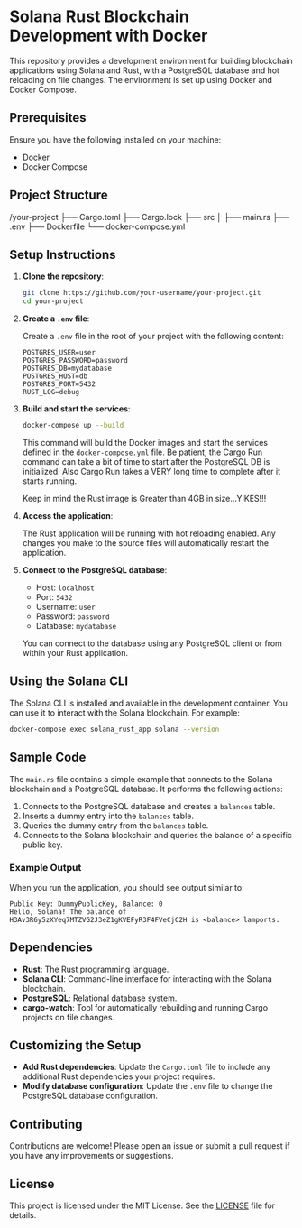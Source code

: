 # Solana Rust Blockchain Development with Docker

This repository provides a development environment for building blockchain applications using Solana and Rust, with a PostgreSQL database and hot reloading on file changes. The environment is set up using Docker and Docker Compose.

## Prerequisites

Ensure you have the following installed on your machine:

- Docker
- Docker Compose

## Project Structure

/your-project
├── Cargo.toml
├── Cargo.lock
├── src
│   ├── main.rs
├── .env
├── Dockerfile
└── docker-compose.yml

## Setup Instructions

1. **Clone the repository**:

    ```sh
    git clone https://github.com/your-username/your-project.git
    cd your-project
    ```

2. **Create a `.env` file**:

    Create a `.env` file in the root of your project with the following content:

    ```dotenv
    POSTGRES_USER=user
    POSTGRES_PASSWORD=password
    POSTGRES_DB=mydatabase
    POSTGRES_HOST=db
    POSTGRES_PORT=5432
    RUST_LOG=debug
    ```

3. **Build and start the services**:

    ```sh
    docker-compose up --build
    ```

    This command will build the Docker images and start the services defined in the `docker-compose.yml` file.
    Be patient, the Cargo Run command can take a bit of time to start after the PostgreSQL DB is initialized.
    Also Cargo Run takes a VERY long time to complete after it starts running.

    Keep in mind the Rust image is Greater than 4GB in size...YIKES!!!

4. **Access the application**:

    The Rust application will be running with hot reloading enabled. Any changes you make to the source files will automatically restart the application.

5. **Connect to the PostgreSQL database**:

    - Host: `localhost`
    - Port: `5432`
    - Username: `user`
    - Password: `password`
    - Database: `mydatabase`

    You can connect to the database using any PostgreSQL client or from within your Rust application.

## Using the Solana CLI

The Solana CLI is installed and available in the development container. You can use it to interact with the Solana blockchain. For example:

```sh
docker-compose exec solana_rust_app solana --version
```

## Sample Code

The `main.rs` file contains a simple example that connects to the Solana blockchain and a PostgreSQL database. It performs the following actions:

1. Connects to the PostgreSQL database and creates a `balances` table.
2. Inserts a dummy entry into the `balances` table.
3. Queries the dummy entry from the `balances` table.
4. Connects to the Solana blockchain and queries the balance of a specific public key.

### Example Output

When you run the application, you should see output similar to:

```
Public Key: DummyPublicKey, Balance: 0
Hello, Solana! The balance of H3Av3R6y5zXYeq7MTZVG2J3eZ1gKVEFyR3F4FVeCjC2H is <balance> lamports.
```

## Dependencies

- **Rust**: The Rust programming language.
- **Solana CLI**: Command-line interface for interacting with the Solana blockchain.
- **PostgreSQL**: Relational database system.
- **cargo-watch**: Tool for automatically rebuilding and running Cargo projects on file changes.

## Customizing the Setup

- **Add Rust dependencies**: Update the `Cargo.toml` file to include any additional Rust dependencies your project requires.
- **Modify database configuration**: Update the `.env` file to change the PostgreSQL database configuration.

## Contributing

Contributions are welcome! Please open an issue or submit a pull request if you have any improvements or suggestions.

## License

This project is licensed under the MIT License. See the [LICENSE](LICENSE) file for details.
